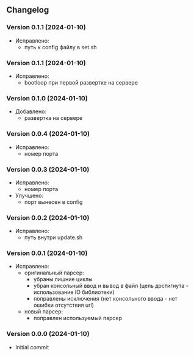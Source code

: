 ## Changelog


### Version 0.1.1 (2024-01-10)
- Исправлено:
  - путь к config файлу в set.sh


### Version 0.1.1 (2024-01-10)
- Исправлено:
  - bootloop при первой развертке на сервере


### Version 0.1.0 (2024-01-10)
- Добавлено:
  - развертка на сервере


### Version 0.0.4 (2024-01-10)
- Исправлено:
  - номер порта


### Version 0.0.3 (2024-01-10)
- Исправлено:
  - номер порта
- Улучшено:
  - порт вынесен в config


### Version 0.0.2 (2024-01-10)
- Исправлено:
  - путь внутри update.sh


### Version 0.0.1 (2024-01-10)
- Исправлено:
  - оригинальный парсер:
    - убраны лишние циклы
    - убран консольный ввод и вывод в файл (цель достигнута - использование IO библиотеки)
    - поправлены исключения (нет консольного ввода - нет ошибки отсутствия url)
  - новый парсер:
    - поправлен используемый парсер


### Version 0.0.0 (2024-01-10)
- Initial commit

